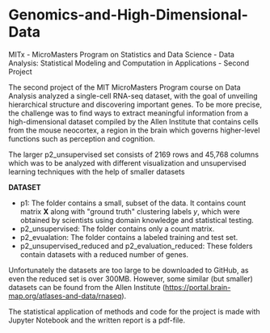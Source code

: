 # Genomics-and-High-Dimensional-Data
MITx - MicroMasters Program on Statistics and Data Science - Data Analysis: Statistical Modeling and Computation in Applications - Second Project

The second project of the MIT MicroMasters Program course on Data Analysis analyzed a single-cell RNA-seq dataset, with the goal of unveiling
hierarchical structure and discovering important genes. To be more precise, the challenge was to find ways to extract meaningful information from a high-dimensional dataset compiled by the Allen Institute that contains cells from the mouse neocortex, a region in the brain which governs higher-level functions such as perception and cognition.

The larger p2_unsupervised set consists of 2169 rows and 45,768 columns which was to be analyzed with different visualization and unsupervised learning techniques with the help of smaller datasets 


**DATASET**

  - p1: The folder contains a small, subset of the data. It contains count matrix **X** along with "ground truth" clustering labels _y_, which were obtained
  by scientists using domain knowledge and statistical testing.
  - p2_unsupervised: The folder contains only a count matrix.
  - p2_evualation: The folder contains a labeled training and test set. 
  - p2_unsupervised_reduced and p2_evaluation_reduced: These folders contain datasets with a reduced number of genes.
 
Unfortunately the datasets are too large to be downloaded to GitHub, as even the reduced set is over 300MB. However, some similar (but smaller) datasets can be found from the Allen Institute (https://portal.brain-map.org/atlases-and-data/rnaseq). 

The statistical application of methods and code for the project is made with Jupyter Notebook and the written report is a pdf-file.
  
